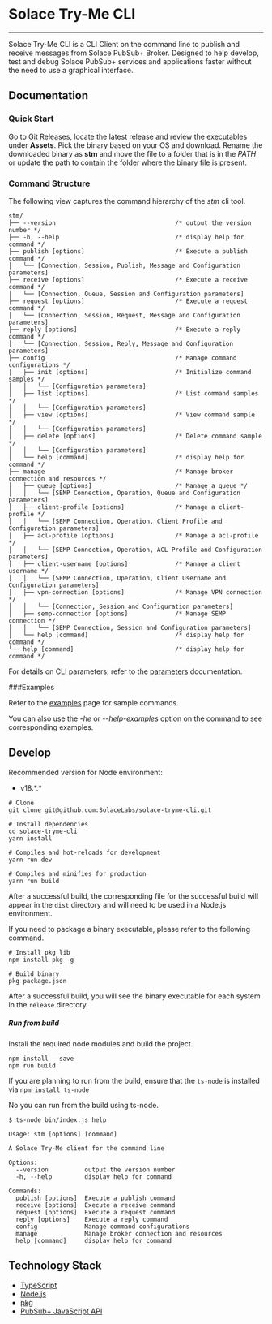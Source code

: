 # Solace Try-Me CLI

---

Solace Try-Me CLI is a CLI Client on the command line to publish and receive messages from Solace PubSub+ Broker. Designed to help develop, test and debug Solace PubSub+ services and applications faster without the need to use a graphical interface.

## Documentation

### Quick Start

Go to [Git Releases](https://github.com/SolaceLabs/solace-tryme-cli/releases), locate the latest release and review the executables under **Assets**. Pick the binary based on your OS and download. Rename the downloaded binary as **stm** and move the file to a folder that is in the *PATH* or update the path to contain the folder where the binary file is present.
<style>
td, th {
   border: none!important;
   height: auto;
}
</style>

### Command Structure

The following view captures the command hierarchy of the *stm* cli tool.

```
stm/
├── --version                                 /* output the version number */
├── -h, --help                                /* display help for command */
├── publish [options]                         /* Execute a publish command */
│   └── [Connection, Session, Publish, Message and Configuration parameters]
├── receive [options]                         /* Execute a receive command */
│   └── [Connection, Queue, Session and Configuration parameters]
├── request [options]                         /* Execute a request command */
│   └── [Connection, Session, Request, Message and Configuration parameters]
├── reply [options]                           /* Execute a reply command */
│   └── [Connection, Session, Reply, Message and Configuration parameters]
├── config                                    /* Manage command configurations */
│   ├── init [options]                        /* Initialize command samples */
│   │   └── [Configuration parameters]
│   ├── list [options]                        /* List command samples */
│   │   └── [Configuration parameters]
│   ├── view [options]                        /* View command sample */
│   │   └── [Configuration parameters]
│   ├── delete [options]                      /* Delete command sample */
│   │   └── [Configuration parameters]
│   └── help [command]                        /* display help for command */  
├── manage                                    /* Manage broker connection and resources */
│   ├── queue [options]                       /* Manage a queue */
│   │   └── [SEMP Connection, Operation, Queue and Configuration parameters]
│   ├── client-profile [options]              /* Manage a client-profile */
│   │   └── [SEMP Connection, Operation, Client Profile and Configuration parameters]
│   ├── acl-profile [options]                 /* Manage a acl-profile */
│   │   └── [SEMP Connection, Operation, ACL Profile and Configuration parameters]
│   ├── client-username [options]             /* Manage a client username */
│   │   └── [SEMP Connection, Operation, Client Username and Configuration parameters]
│   ├── vpn-connection [options]              /* Manage VPN connection */
│   │   └── [Connection, Session and Configuration parameters]
│   ├── semp-connection [options]             /* Manage SEMP connection */
│   │   └── [SEMP Connection, Session and Configuration parameters]
│   └── help [command]                        /* display help for command */
└── help [command]                            /* display help for command */
```

For details on CLI parameters, refer to the [parameters](PARAMETERS.md) documentation.


###Examples

Refer to the [examples](EXAMPLES.md) page for sample commands. 

You can also use the _-he_ or _--help-examples_ option on the command to see corresponding examples.

## Develop

Recommended version for Node environment:

- v18.\*.\*

``` shell
# Clone
git clone git@github.com:SolaceLabs/solace-tryme-cli.git

# Install dependencies
cd solace-tryme-cli
yarn install

# Compiles and hot-reloads for development
yarn run dev

# Compiles and minifies for production
yarn run build
```

After a successful build, the corresponding file for the successful build will appear in the `dist` directory and will need to be used in a Node.js environment.

If you need to package a binary executable, please refer to the following command.

```shell
# Install pkg lib
npm install pkg -g

# Build binary
pkg package.json
```

After a successful build, you will see the binary executable for each system in the `release` directory.

##### Run from build

Install the required node modules and build the project.

```
npm install --save
npm run build
```

If you are planning to run from the build, ensure that the ``ts-node`` is installed via ``npm install ts-node``

No you can run from the build using ts-node.

```
$ ts-node bin/index.js help

Usage: stm [options] [command]

A Solace Try-Me client for the command line

Options:
  --version          output the version number
  -h, --help         display help for command

Commands:
  publish [options]  Execute a publish command
  receive [options]  Execute a receive command
  request [options]  Execute a request command
  reply [options]    Execute a reply command
  config             Manage command configurations
  manage             Manage broker connection and resources
  help [command]     display help for command
```
## Technology Stack

- [TypeScript](https://www.typescriptlang.org/)
- [Node.js](https://nodejs.org/en/)
- [pkg](https://github.com/vercel/pkg)
- [PubSub+ JavaScript API](https://docs.solace.com/API-Developer-Online-Ref-Documentation/nodejs/index.html)

